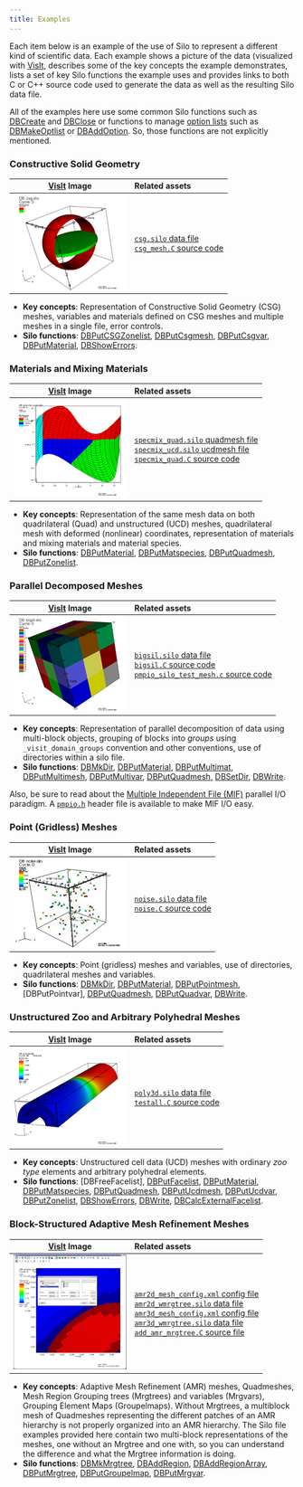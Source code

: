 ```yaml
---
title: Examples
---
```


Each item below is an example of the use of Silo to represent a different kind of scientific data.
Each example shows a picture of the data (visualized with [VisIt](https://visit.llnl.gov), describes some of the key concepts the example demonstrates, lists a set of key Silo functions the example uses and provides links to both C or C++ source code used to generate the data as well as the resulting Silo data file.

All of the examples here use some common Silo functions such as [DBCreate] and [DBClose] or functions to manage [option lists](https://silo.readthedocs.io/en/latest/optlists.html) such as [DBMakeOptlist] or [DBAddOption].
So, those functions are not explicitly mentioned.

### Constructive Solid Geometry

[VisIt](https://visit.llnl.gov) Image | Related assets
:---: | :---
![](csg.jpg) | [`csg.silo` data file](csg.silo)<br>[`csg_mesh.C` source code](csg_mesh.C)

* **Key concepts**: Representation of Constructive Solid Geometry (CSG) meshes, variables and materials defined on CSG meshes and multiple meshes in a single file, error controls.
* **Silo functions**: [DBPutCSGZonelist], [DBPutCsgmesh], [DBPutCsgvar], [DBPutMaterial], [DBShowErrors].

### Materials and Mixing Materials

[VisIt](https://visit.llnl.gov) Image | Related assets
:---: | :---
![](specmix_quad.jpg) | [`specmix_quad.silo` quadmesh file](specmix_quad.silo)<br>[`specmix_ucd.silo` ucdmesh file](specmix_ucd.silo)<br>[`specmix_quad.C` source code](specmix_quad.C)

* **Key concepts**: Representation of the same mesh data on both quadrilateral (Quad) and unstructured (UCD) meshes, quadrilateral mesh with deformed (nonlinear) coordinates, representation of materials and mixing materials and material species.
* **Silo functions**: [DBPutMaterial], [DBPutMatspecies], [DBPutQuadmesh], [DBPutZonelist].

### Parallel Decomposed Meshes

[VisIt](https://visit.llnl.gov) Image | Related assets
:---: | :---
![](bigsil.jpg) | [`bigsil.silo` data file](bigsil.silo)<br>[`bigsil.C` source code](bigsil.C)<br>[`pmpio_silo_test_mesh.c` source code](https://github.com/LLNL/Silo/blob/main/tests/pmpio_silo_test_mesh.c)

* **Key concepts**: Representation of parallel decomposition of data using multi-block objects, grouping of blocks into *groups* using `_visit_domain_groups` convention and other conventions, use of directories within a silo file.
* **Silo functions**: [DBMkDir], [DBPutMaterial], [DBPutMultimat], [DBPutMultimesh], [DBPutMultivar], [DBPutQuadmesh], [DBSetDir], [DBWrite].

Also, be sure to read about the [Multiple Independent File (MIF)](https://www.hdfgroup.org/2017/03/mif-parallel-io-with-hdf5/) parallel I/O paradigm.
A [`pmpio.h`](https://github.com/LLNL/Silo/blob/main/src/silo/pmpio.h) header file is available to make MIF I/O easy.

### Point (Gridless) Meshes

[VisIt](https://visit.llnl.gov) Image | Related assets
:---: | :---
![](pointmesh.jpg) | [`noise.silo` data file](noise.silo)<br>[`noise.C` source code](noise.C)

* **Key concepts**: Point (gridless) meshes and variables, use of directories, quadrilateral meshes and variables.
* **Silo functions**: [DBMkDir], [DBPutMaterial], [DBPutPointmesh], [DBPutPointvar], [DBPutQuadmesh], [DBPutQuadvar], [DBWrite].

### Unstructured Zoo and Arbitrary Polyhedral Meshes

[VisIt](https://visit.llnl.gov) Image | Related assets
:---: | :---
![](poly3d.jpg) | [`poly3d.silo` data file](poly3d.silo)<br>[`testall.C` source code](testall.C)

* **Key concepts**: Unstructured cell data (UCD) meshes with ordinary *zoo type* elements and arbitrary polyhedral elements.
* **Silo functions**: [DBFreeFacelist], [DBPutFacelist], [DBPutMaterial], [DBPutMatspecies], [DBPutQuadmesh], [DBPutUcdmesh], [DBPutUcdvar], [DBPutZonelist], [DBShowErrors], [DBWrite], [DBCalcExternalFacelist].

### Block-Structured Adaptive Mesh Refinement Meshes

[VisIt](https://visit.llnl.gov) Image | Related assets
:---: | :---
![](silo_amr2d_example.jpg) | [`amr2d_mesh_config.xml` config file](amr2d_mesh_config.xml)<br>[`amr2d_wmrgtree.silo` data file](amr2d_wmrgtree.silo)<br>[`amr3d_mesh_config.xml` config file](amr3d_mesh_config.xml)<br>[`amr3d_wmrgtree.silo` data file](amr3d_wmrgtree.silo)<br>[`add_amr_mrgtree.C` source file](add_amr_mrgtree.C)

* **Key concepts**: Adaptive Mesh Refinement (AMR) meshes, Quadmeshes, Mesh Region Grouping trees (Mrgtrees) and variables (Mrgvars), Grouping Element Maps (Groupelmaps).
  Without Mrgtrees, a multiblock mesh of Quadmeshes representing the different patches of an AMR hierarchy is not properly organized into an AMR hierarchy.
  The Silo file examples provided here contain two multi-block representations of the meshes, one without an Mrgtree and one with, so you can understand the difference and what the Mrgtree information is doing.
* **Silo functions**: [DBMkMrgtree], [DBAddRegion], [DBAddRegionArray], [DBPutMrgtree], [DBPutGroupelmap], [DBPutMrgvar].

[DBMkMrgtree]: https://silo.readthedocs.io/en/latest/subsets.html#dbmakemrgtree
[DBAddRegion]: https://silo.readthedocs.io/en/latest/subsets.html#dbaddregion
[DBAddRegionArray]: https://silo.readthedocs.io/en/latest/subsets.html#dbaddregionarray
[DBPutMrgtree]: https://silo.readthedocs.io/en/latest/subsets.html#dbputmrgtree
[DBPutGroupelmap]: https://silo.readthedocs.io/en/latest/subsets.html#dbputgrupelmap
[DBPutMrgvar]: https://silo.readthedocs.io/en/latest/subsets.html#dbputmrgvar

[DBCreate]: https://silo.readthedocs.io/en/latest/files.html#dbcreate
[DBClose]: https://silo.readthedocs.io/en/latest/files.html#dbclose
[DBMakeOptlist]: https://silo.readthedocs.io/en/latest/optlists.html#dbmakeoptlist
[DBAddOption]: https://silo.readthedocs.io/en/latest/optlists.html#dbaddoption
[DBFreeOptlist]: https://silo.readthedocs.io/en/latest/optlists.html#dbfreeoptlist

[DBPutMultimat]: https://silo.readthedocs.io/en/latest/parallel.html#dbputmultimat
[DBPutMultimesh]: https://silo.readthedocs.io/en/latest/parallel.html#dbputmultimesh
[DBPutMultivar]: https://silo.readthedocs.io/en/latest/parallel.html#dbputmultivar

[DBMkDir]: https://silo.readthedocs.io/en/latest/files.html#dbmkdir
[DBSetDir]: https://silo.readthedocs.io/en/latest/files.html#dbsetdir
[DBPutCSGZonelist]: https://silo.readthedocs.io/en/latest/objects.html#dbputcsgzonelist
[DBPutZonelist]: https://silo.readthedocs.io/en/latest/objects.html#dbputzonelist
[DBPutFacelist]: https://silo.readthedocs.io/en/latest/objects.html#dbputfacelist
[DBPutCsgmesh]: https://silo.readthedocs.io/en/latest/objects.html#dbputcsgmesh
[DBPutQuadmesh]: https://silo.readthedocs.io/en/latest/objects.html#dbputquadmesh
[DBPutQuadvar]: https://silo.readthedocs.io/en/latest/objects.html#dbputquadvar
[DBPutUcdmesh]: https://silo.readthedocs.io/en/latest/objects.html#dbputucdmesh
[DBPutUcdvar]: https://silo.readthedocs.io/en/latest/objects.html#dbputucdvar
[DBPutPointmesh]: https://silo.readthedocs.io/en/latest/objects.html#dbputpointmesh
[DBPutCsgvar]: https://silo.readthedocs.io/en/latest/objects.html#dbputcsgvar
[DBPutMaterial]: https://silo.readthedocs.io/en/latest/objects.html#dbputmaterial
[DBPutMatspecies]: https://silo.readthedocs.io/en/latest/objects.html#dbputmatspecies
[DBShowErrors]: https://silo.readthedocs.io/en/latest/globals.html#dbshowerrors
[DBCalcExternalFacelist]: https://silo.readthedocs.io/en/latest/utility.html#dbcalcexternalfacelist2

[DBWrite]: https://silo.readthedocs.io/en/latest/generic.html#dbwrite
